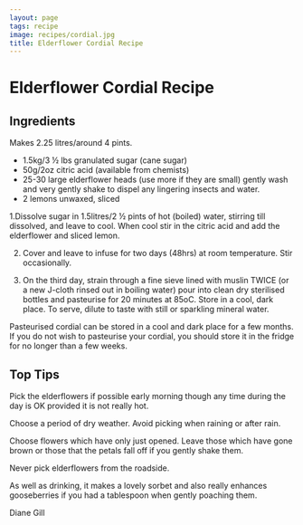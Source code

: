 ```yaml
---
layout: page
tags: recipe
image: recipes/cordial.jpg
title: Elderflower Cordial Recipe
---
```


# Elderflower Cordial Recipe

## Ingredients

Makes 2.25 litres/around 4 pints.

- 1.5kg/3 ½ lbs granulated sugar (cane sugar)
- 50g/2oz citric acid (available from chemists)
- 25-30 large elderflower heads (use more if they are small) gently wash and very gently shake to dispel any lingering insects and water.
- 2 lemons unwaxed, sliced

1.Dissolve sugar in 1.5litres/2 ½ pints of hot (boiled) water, stirring till dissolved, and leave to cool. When cool stir in the citric acid and add the elderflower and sliced lemon.

2. Cover and leave to infuse for two days (48hrs) at room temperature. Stir occasionally.

3. On the third day, strain through a fine sieve lined with muslin TWICE (or a new J-cloth rinsed out in boiling water) pour into clean dry sterilised bottles and pasteurise for 20 minutes at 85oC. Store in a cool, dark place. To serve, dilute to taste with still or sparkling mineral water.

Pasteurised cordial can be stored in a cool and dark place for a few months. If you do not wish to pasteurise your cordial, you should store it in the fridge for no longer than a few weeks.

## Top Tips

Pick the elderflowers if possible early morning though any time during the day is OK provided it is not really hot.

Choose a period of dry weather. Avoid picking when raining or after rain.

Choose flowers which have only just opened. Leave those which have gone brown or those that the petals fall off if you gently shake them.

Never pick elderflowers from the roadside.

As well as drinking, it makes a lovely sorbet and also really enhances gooseberries if you had a tablespoon when gently poaching them.

Diane Gill

